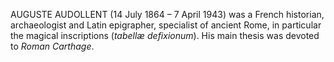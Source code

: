 AUGUSTE AUDOLLENT (14 July 1864 – 7 April 1943) was a French historian, archaeologist and Latin epigrapher, specialist of ancient Rome, in particular the magical inscriptions (_tabellæ defixionum_). His main thesis was devoted to _Roman Carthage_.
